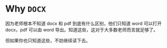 # Why `DOCX`

因为老师根本不知道 docx 和 pdf 到底有什么区别，他们只知道 word 可以打开 docx，pdf 可以由 word 导出。知道这些，这对于大多数老师而言就足够了。

但如果你也只知道这些，不妨继续读下去。

